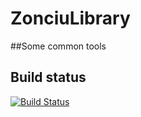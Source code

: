 # ZonciuLibrary

##Some common tools


## Build status

[![Build Status](https://travis-ci.org/Zonciu/ZonciuLibrary.svg?branch=master "Travis build status")](https://travis-ci.org/Zonciu/ZonciuLibrary)
